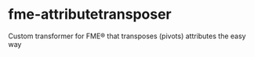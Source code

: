 # fme-attributetransposer
Custom transformer for FME® that transposes (pivots) attributes the easy way
